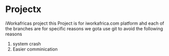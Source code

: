 # Projectx
iWorkafricas project
this Project is for iworkafrica.com platform ahd each of the branches are for specific reasons
we gota use git to avoid the following reasons 
1. system crash
2. Easier comminication 
